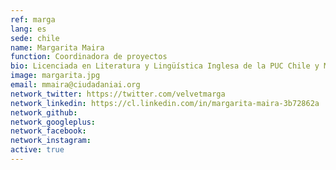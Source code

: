 ```yaml
---
ref: marga
lang: es
sede: chile
name: Margarita Maira
function: Coordinadora de proyectos
bio: Licenciada en Literatura y Lingüística Inglesa de la PUC Chile y Master en literatura victoriana de la Universidad de York. Ha pasado por la academia y el Gobierno de Chile.
image: margarita.jpg
email: mmaira@ciudadaniai.org
network_twitter: https://twitter.com/velvetmarga
network_linkedin: https://cl.linkedin.com/in/margarita-maira-3b72862a
network_github:
network_googleplus:
network_facebook:
network_instagram:
active: true
---
```

